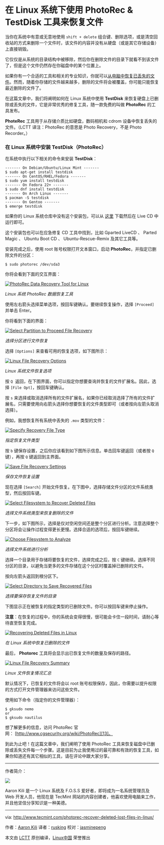 在 Linux 系统下使用 PhotoRec & TestDisk 工具来恢复文件
============================================================

当你在系统中有意或无意地使用 `shift + delete` 组合键、删除选项，或是清空回收站的方式来删除一个文件时，该文件的内容并没有从硬盘（或是其它存储设备）上直接销毁。

它仅仅是从系统的目录结构中被移除，然后你在删除文件的目录下就看不到该文件了，但是这个文件仍然存在你磁盘中的某个位置上。

如果你有一个合适的工具和相关的专业知识，你就可以[从电脑中恢复已丢失的文件][1]。然而，随着你存储的文件越来越多，删除的文件将会被覆盖，你可能只能恢复最近删除的文件了。

在这篇文章中，我们将阐明如何在 Linux 系统中使用 **TestDisk** 来恢复硬盘上已删除或丢失的文件，它是非常优秀的修复工具，随一款免费的叫做 **PhotoRec** 的工具发布。

**PhoteRec** 工具用于从存储介质比如硬盘，数码相机和 cdrom 设备中恢复丢失的文件。（LCTT 译注：PhotoRec 的意思是 Photo Recovery，不是 Photo Recorder。）

### 在 Linux 系统中安装 TestDisk（PhotoRec）

在系统中执行以下相关的命令来安装 **TestDisk**：

```
------- On Debian/Ubuntu/Linux Mint ------- 
$ sudo apt-get install testdisk
------- On CentOS/RHEL/Fedora ------- 
$ sudo yum install testdisk
------- On Fedora 22+ ------- 
$ sudo dnf install testdisk   
------- On Arch Linux ------- 
$ pacman -S testdisk             
------- On Gentoo ------- 
$ emerge testdisk  
```

如果你的 Linux 系统仓库中没有这个安装包，可以从 [这里][2] 下载然后在 Live CD 中运行即可。

这个安装包也可以在应急修复 CD 工具中找到，比如 Gparted LiveCD 、 Parted Magic 、 Ubuntu Boot CD 、 Ubuntu-Rescue-Remix 及其它工具等。

安装完成之后，使用 root 账号权限打开文本窗口，启动 **PhotoRec**，并指定已删除文件的分区：

```
$ sudo photorec /dev/sda3
```

你将会看到下面的交互界面：

[
 ![PhotoRec Data Recovery Tool for Linux](http://www.tecmint.com/wp-content/uploads/2017/01/PhotoRec-Data-Recovery-Tool.png) 
][3]

*Linux 系统 PhotoRec 数据恢复工具*

使用左右箭头选择菜单选项，按回车键确认。要继续恢复操作，选择 `[Proceed]` 并单击 Enter。

你将看到下面的界面：

[
 ![Select Partition to Proceed File Recovery](http://www.tecmint.com/wp-content/uploads/2017/01/Select-Partition-to-Proceed-File-Recovery.png) 
][4]

*选择分区进行文件恢复*

 选择 `[Options]` 来查看可用的恢复选项，如下图所示：

[
 ![Linux File Recovery Options](http://www.tecmint.com/wp-content/uploads/2017/01/Linux-File-Recovery-Options.png) 
][5]

*Linux  系统文件恢复选项*

按 `Q`  返回，在下图界面，你可以指定你想要查询并恢复的文件扩展名。因此，选择 `[File Opt]`，按回车键确认。

按 `s` 来选择或取消选择所有的文件扩展名，如果你已经取消选择了所有的文件扩展名，只需要使用向右箭头选择你想要恢复的文件类型即可（或者按向左箭头取消选择）。

例如，我想恢复所有系统中丢失的 `.mov` 类型的文件：

[
 ![Specify Recovery File Type](http://www.tecmint.com/wp-content/uploads/2017/01/Specify-Recovery-File-Type.png) 
][6]

*指定恢复文件类型*

按 `b` 键保存设置，之后你应该看到如下图所示信息。单击回车键返回（或者按 `Q` 键），再按 `Q` 键返回到主界面。

[
 ![Save File Recovery Settings](http://www.tecmint.com/wp-content/uploads/2017/01/Save-File-Recovery-Settings.png) 
][7]

*保存文件恢复设置*

现在选择 `[Search]` 开始文件恢复。在下图中，选择存储文件分区的文件系统类型，然后按回车键。

[
 ![Select Filesystem to Recover Deleted Files](http://www.tecmint.com/wp-content/uploads/2017/01/Select-Filesystem-to-Recover-Files.png) 
][8]

*选择文件系统类型来恢复删除的文件*

下一步，如下图所示，选择是仅对空闲空间还是整个分区进行分析。注意选择整个分区将会让操作过程变得更长更慢。选择合适的选项后，按回车键继续。

[
 ![Choose Filesystem to Analyze](http://www.tecmint.com/wp-content/uploads/2017/01/Select-Filesystem-to-Analyze.png) 
][9]

*选择文件系统进行分析*

选择一个目录用于存储将要恢复的文件，选择完成之后，按 `C` 键继续。选择不同分区的目录，以避免当更多的文件存储在这个分区时覆盖掉已删除的文件。

按向左箭头返回到根分区下。

[
 ![Select Directory to Save Recovered Files](http://www.tecmint.com/wp-content/uploads/2017/01/Select-Directory-to-Save-Recovered-Files.png) 
][10]

*选择要保存恢复文件的目录*

下图显示正在被恢复的指定类型的已删除文件。你可以按回车键来停止操作。

**注意**：在恢复的过程中，你的系统会变得很慢，很可能会卡住一段时间，请耐心等待直至恢复完成。

[
 ![Recovering Deleted Files in Linux](http://www.tecmint.com/wp-content/uploads/2017/01/Recover-Deleted-Files-in-Linux.png) 
][11]

*在 Linux 系统中恢复已删除的文件*

最后， **Photorec** 工具将会显示出已恢复文件的数量及保存的路径。

[
 ![Linux File Recovery Summary](http://www.tecmint.com/wp-content/uploads/2017/01/Linux-File-Recovery-Summary.png) 
][12]

*Linux 文件恢复情况汇总*

默认情况下，已恢复的文件将会以 root 账号权限保存，因此，你需要以提升权限的方式打开文件管理器来访问这些文件。

使用如下命令（指定你的文件管理器）：

```
$ gksudo nemo
or
$ gksudo nautilus 
```

想了解更多的信息，访问 PhotoRec 官网： [http://www.cgsecurity.org/wiki/PhotoRec][13]。

到此为止吧！在这篇文章中，我们阐明了使用 PhotoRec 工具来恢复磁盘中已删除或丢失文件每一个步骤。这是目前为止我使用过的最可靠和有效的恢复工具，如果你知道还有其它相似的工具，请在评论中跟大家分享。

--------------------------------------------------------------------------------

作者简介：

![](http://1.gravatar.com/avatar/4e444ab611c7b8c7bcb76e58d2e82ae0?s=128&d=blank&r=g)

Aaron Kili 是一个 Linux 系统及 F.O.S.S 爱好者，即将成为一名系统管理员及 Web 开发人员，他现在是 TecMint 网站的内容创建者，他喜欢使用电脑来工作，并且他坚信分享知识是一种美德。

--------------------------------------------------------------------------------

via: http://www.tecmint.com/photorec-recover-deleted-lost-files-in-linux/

作者：[Aaron Kili][a]
译者：[rusking](https://github.com/rusking)
校对：[jasminepeng](https://github.com/jasminepeng)

本文由 [LCTT](https://github.com/LCTT/TranslateProject) 原创编译，[Linux中国](https://linux.cn/) 荣誉推出

[a]:http://www.tecmint.com/author/aaronkili/
[1]:https://linux.cn/article-7974-1.html
[2]:http://www.cgsecurity.org/wiki/TestDisk_Download
[3]:http://www.tecmint.com/wp-content/uploads/2017/01/PhotoRec-Data-Recovery-Tool.png
[4]:http://www.tecmint.com/wp-content/uploads/2017/01/Select-Partition-to-Proceed-File-Recovery.png
[5]:http://www.tecmint.com/wp-content/uploads/2017/01/Linux-File-Recovery-Options.png
[6]:http://www.tecmint.com/wp-content/uploads/2017/01/Specify-Recovery-File-Type.png
[7]:http://www.tecmint.com/wp-content/uploads/2017/01/Save-File-Recovery-Settings.png
[8]:http://www.tecmint.com/wp-content/uploads/2017/01/Select-Filesystem-to-Recover-Files.png
[9]:http://www.tecmint.com/wp-content/uploads/2017/01/Select-Filesystem-to-Analyze.png
[10]:http://www.tecmint.com/wp-content/uploads/2017/01/Select-Directory-to-Save-Recovered-Files.png
[11]:http://www.tecmint.com/wp-content/uploads/2017/01/Recover-Deleted-Files-in-Linux.png
[12]:http://www.tecmint.com/wp-content/uploads/2017/01/Linux-File-Recovery-Summary.png
[13]:http://www.cgsecurity.org/wiki/PhotoRec
